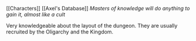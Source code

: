 [[Characters]]
[[Axel's Database]]
*Masters of knowledge will do anything to gain it, almost like a cult*

Very knowledgeable about the layout of the dungeon. They are usually recruited by the Oligarchy and the Kingdom.

